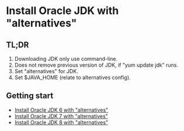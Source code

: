 # Install Oracle JDK with "alternatives"

## TL;DR
1. Downloading JDK only use command-line.
2. Does not remove previous version of JDK, if "yum update jdk" runs.
3. Set "alternatives" for JDK.
4. Set $JAVA_HOME (relate to alternatives config).

## Getting start
+ [Install Oracle JDK 6 with "alternatives"](jdk.6.md)
+ [Install Oracle JDK 7 with "alternatives"](jdk.7.md)
+ [Install Oracle JDK 8 with "alternatives"](jdk.8.md)
